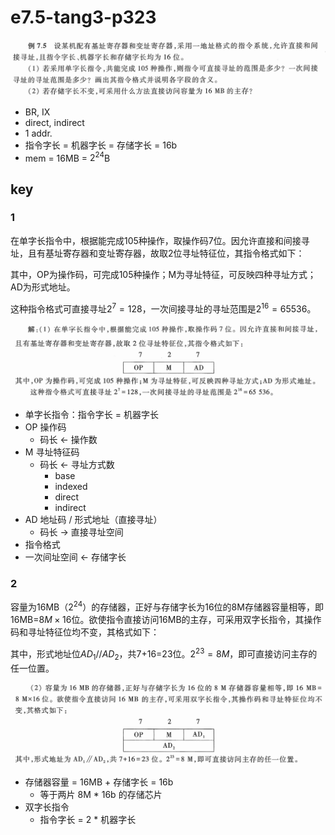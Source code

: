
# e7.5-tang3-p323

![](assets/e7.5-tang3-p323.png)

- BR, IX
- direct, indirect
- 1 addr.
- 指令字长 = 机器字长 = 存储字长 = 16b
- mem = 16MB = $2^{24}$B

## key

### 1

在单字长指令中，根据能完成105种操作，取操作码7位。因允许直接和间接寻址，且有基址寄存器和变址寄存器，故取2位寻址特征位，其指令格式如下：

其中，OP为操作码，可完成105种操作；M为寻址特征，可反映四种寻址方式；AD为形式地址。

这种指令格式可直接寻址$2^7=128$，一次间接寻址的寻址范围是$2^{16}=65536$。

![](assets/e7.5-tang3-p323-key1-1.png)
![](assets/e7.5-tang3-p323-key1-2.png)

- 单字长指令：指令字长 = 机器字长
- OP 操作码
	- 码长 <- 操作数
- M 寻址特征码
	- 码长 <- 寻址方式数
		- base
		- indexed
		- direct
		- indirect
- AD 地址码 / 形式地址（直接寻址）
	- 码长 -> 直接寻址空间
- 指令格式
- 一次间址空间 <- 存储字长

### 2

容量为16MB（$2^{24}$）的存储器，正好与存储字长为16位的8M存储器容量相等，即16MB=$8M\times16\text{位}$。欲使指令直接访问16MB的主存，可采用双字长指令，其操作码和寻址特征位均不变，其格式如下：

其中，形式地址位$AD_1//AD_2$，共7+16=23位。$2^{23}=8M$，即可直接访问主存的任一位置。

![](assets/e7.5-tang3-p323-key2.png)

- 存储器容量 = 16MB + 存储字长 = 16b
	- 等于两片 8M * 16b 的存储芯片
- 双字长指令
	- 指令字长 = 2 * 机器字长
